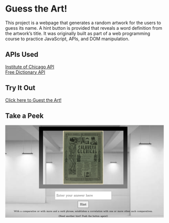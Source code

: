 # Guess the Art!

This project is a webpage that generates a random artwork for the users to guess its name. A hint button is provided that reveals a word definition from the artwork’s title. It was originally built as part of a web programming course to practice JavaScript, APIs, and DOM manipulation.

## APIs Used
[Institute of Chicago API](https://api.artic.edu/docs/)\
[Free Dictionary API](https://dictionaryapi.dev/) 

## Try It Out
[Click here to Guest the Art!](https://Yvonne-Wang-82.github.io/index.html)

## Take a Peek
![Screenshot of Guess the Art!](assests/screenshot.png)
